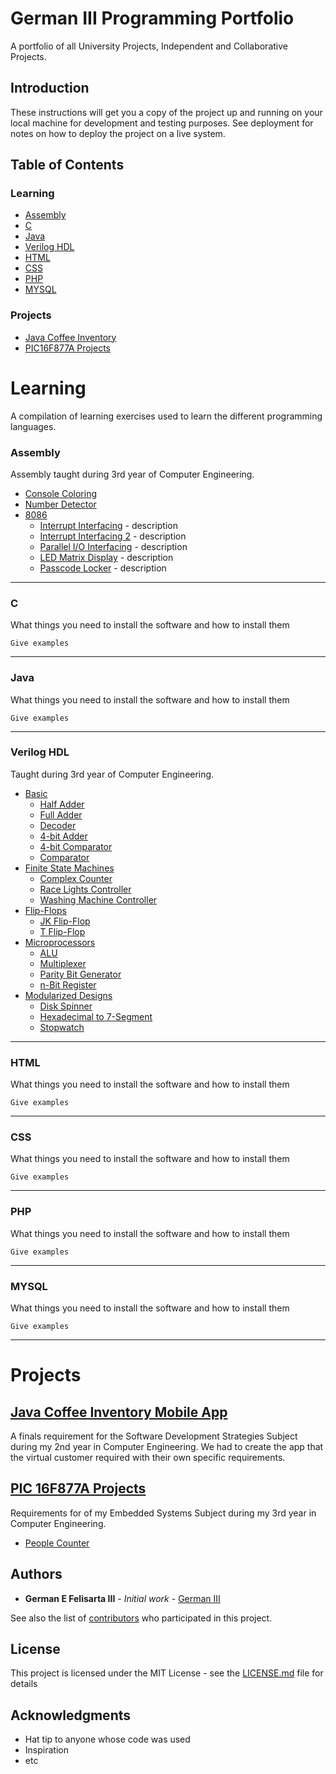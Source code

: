 # **German III Programming Portfolio**
A portfolio of all University Projects, Independent and Collaborative Projects.

## Introduction

These instructions will get you a copy of the project up and running on your local machine for development and testing purposes. See deployment for notes on how to deploy the project on a live system.

## Table of Contents

### **Learning**
- [Assembly](https://github.com/germaniii/German-III-Portfolio#assembly)
- [C](https://github.com/germaniii/German-III-Portfolio#c)
- [Java](https://github.com/germaniii/German-III-Portfolio#java)
- [Verilog HDL](https://github.com/germaniii/German-III-Portfolio#verilog-hdl)
- [HTML](https://github.com/germaniii/German-III-Portfolio#html)
- [CSS](https://github.com/germaniii/German-III-Portfolio#css)
- [PHP](https://github.com/germaniii/German-III-Portfolio#php)
- [MYSQL](https://github.com/germaniii/German-III-Portfolio#mysql)

### **Projects**
- [Java Coffee Inventory](https://github.com/germaniii/German-III-Portfolio#assembly)
- [PIC16F877A Projects](https://github.com/germaniii/German-III-Portfolio#c)

# **Learning**

A compilation of learning exercises used to learn the different programming languages.

### Assembly
Assembly taught during 3rd year of Computer Engineering.

- [Console Coloring](https://github.com/germaniii/German-III-Portfolio/tree/codes/Learning/Assembly/Console%20Coloring)
- [Number Detector](https://github.com/germaniii/German-III-Portfolio/tree/codes/Learning/Assembly/Number%20Detector)
- [8086](https://github.com/germaniii/German-III-Portfolio/tree/codes/Learning/Assembly/8086)
  - [Interrupt Interfacing](https://github.com/germaniii/German-III-Portfolio/tree/codes/Learning/Assembly/8086/Interrupt%20Interfacing) - description
  - [Interrupt Interfacing 2](https://github.com/germaniii/German-III-Portfolio/tree/codes/Learning/Assembly/8086/Interrupt%20Interfacing%202) - description
  - [Parallel I/O Interfacing](https://github.com/germaniii/German-III-Portfolio/tree/codes/Learning/Assembly/8086/Parallel%20IO%20Interfacing) - description
  - [LED Matrix Display](https://github.com/germaniii/German-III-Portfolio/tree/codes/Learning/Assembly/8086/LED%20Matrix%20Display) - description
  - [Passcode Locker](https://github.com/germaniii/German-III-Portfolio/tree/codes/Learning/Assembly/8086/Parallel%20IO%20Interfacing) - description

---

### C
What things you need to install the software and how to install them

```
Give examples
```
---

### Java
What things you need to install the software and how to install them

```
Give examples
```
---

### Verilog HDL
Taught during 3rd year of Computer Engineering.

- [Basic](https://github.com/germaniii/German-III-Portfolio/tree/codes/Learning/Verilog%20HDL/Basic)  
  - [Half Adder](https://github.com/germaniii/German-III-Portfolio/tree/codes/Learning/Verilog%20HDL/Basic/Half%20Adder)
  - [Full Adder](https://github.com/germaniii/German-III-Portfolio/tree/codes/Learning/Verilog%20HDL/Basic/Full%20Adder)
  - [Decoder](https://github.com/germaniii/German-III-Portfolio/tree/codes/Learning/Verilog%20HDL/Basic/Decoders)  
  - [4-bit Adder](https://github.com/germaniii/German-III-Portfolio/tree/codes/Learning/Verilog%20HDL/Basic/4-Bit%20Adder)
  - [4-bit Comparator](https://github.com/germaniii/German-III-Portfolio/tree/codes/Learning/Verilog%20HDL/Basic/4-Bit%20Comparator)
  - [Comparator](https://github.com/germaniii/German-III-Portfolio/tree/codes/Learning/Verilog%20HDL/Basic/Comparator)
- [Finite State Machines](https://github.com/germaniii/German-III-Portfolio/tree/codes/Learning/Verilog%20HDL/Finite%20State%20Machines)
  - [Complex Counter](https://github.com/germaniii/German-III-Portfolio/tree/codes/Learning/Verilog%20HDL/Finite%20State%20Machines/Complex%20Counter)
  - [Race Lights Controller](https://github.com/germaniii/German-III-Portfolio/tree/codes/Learning/Verilog%20HDL/Finite%20State%20Machines/Race%20Lights%20Controller)
  - [Washing Machine Controller](https://github.com/germaniii/German-III-Portfolio/tree/codes/Learning/Verilog%20HDL/Finite%20State%20Machines/Washing%20Machine%20Controller)
- [Flip-Flops](https://github.com/germaniii/German-III-Portfolio/tree/codes/Learning/Verilog%20HDL/Flip-Flops)
  - [JK Flip-Flop](https://github.com/germaniii/German-III-Portfolio/tree/codes/Learning/Verilog%20HDL/Flip-Flops/JK%20Flip-Flop)
  - [T Flip-Flop](https://github.com/germaniii/German-III-Portfolio/tree/codes/Learning/Verilog%20HDL/Flip-Flops/T%20Flip-Flop)
- [Microprocessors](https://github.com/germaniii/German-III-Portfolio/tree/codes/Learning/Verilog%20HDL/Microprocessor)
  - [ALU](https://github.com/germaniii/German-III-Portfolio/tree/codes/Learning/Verilog%20HDL/Microprocessor/ALU)
  - [Multiplexer](https://github.com/germaniii/German-III-Portfolio/tree/codes/Learning/Verilog%20HDL/Microprocessor/Multiplexer)
  - [Parity Bit Generator](https://github.com/germaniii/German-III-Portfolio/tree/codes/Learning/Verilog%20HDL/Microprocessor/Parity%20Bit%20Generator)
  - [n-Bit Register](https://github.com/germaniii/German-III-Portfolio/tree/codes/Learning/Verilog%20HDL/Microprocessor/n-Bit%20Register)
- [Modularized Designs](https://github.com/germaniii/German-III-Portfolio/tree/codes/Learning/Verilog%20HDL/Modularized%20Designs)
  - [Disk Spinner](https://github.com/germaniii/German-III-Portfolio/tree/codes/Learning/Verilog%20HDL/Modularized%20Designs/Disk%20Spinner)
  - [Hexadecimal to 7-Segment](https://github.com/germaniii/German-III-Portfolio/tree/codes/Learning/Verilog%20HDL/Modularized%20Designs/Hex%20to%207-Segment)
  - [Stopwatch](https://github.com/germaniii/German-III-Portfolio/tree/codes/Learning/Verilog%20HDL/Modularized%20Designs/Stopwatch)

---

### HTML

What things you need to install the software and how to install them

```
Give examples
```
---


### CSS

What things you need to install the software and how to install them

```
Give examples
```

---

### PHP
What things you need to install the software and how to install them

```
Give examples
```

---

### MYSQL
What things you need to install the software and how to install them

```
Give examples
```

---

# **Projects**

[Java Coffee Inventory Mobile App](https://github.com/germaniii/German-III-Portfolio/tree/codes/Projects/Java%20Coffee%20Inventory%20Mobile%20App)
---------
A finals requirement for the Software Development Strategies Subject during my 2nd year in Computer Engineering. We had to create the app that the virtual customer required with their own specific requirements. 

[PIC 16F877A Projects](https://github.com/germaniii/German-III-Portfolio/tree/codes/Projects/PIC16F877A)
---------
Requirements for of my Embedded Systems Subject during my 3rd year in Computer Engineering.
- [People Counter](https://github.com/germaniii/German-III-Portfolio/tree/codes/Projects/PIC16F877A/People%20Counter)

## Authors

* **German E Felisarta III** - *Initial work* - [German III](https://github.com/germaniii)

See also the list of [contributors](https://github.com/your/project/contributors) who participated in this project.

## License

This project is licensed under the MIT License - see the [LICENSE.md](LICENSE.md) file for details

## Acknowledgments

* Hat tip to anyone whose code was used
* Inspiration
* etc
